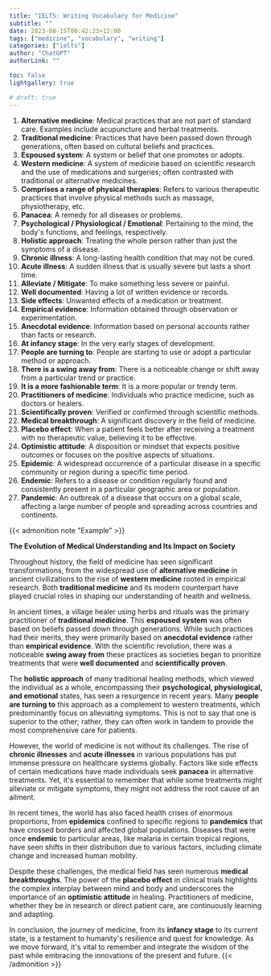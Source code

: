 ```yaml
---
title: "IELTS: Writing Vocabulary for Medicine"
subtitle: ""
date: 2023-08-15T00:42:23+12:00
tags: ["medicine", "vocabulary", "writing"]
categories: ["ielts"]
author: "ChatGPT"
authorLink: ""

toc: false
lightgallery: true

# draft: true
---
```


1. **Alternative medicine**: Medical practices that are not part of standard care. Examples include acupuncture and herbal treatments.
2. **Traditional medicine**: Practices that have been passed down through generations, often based on cultural beliefs and practices.
3. **Espoused system**: A system or belief that one promotes or adopts.
4. **Western medicine**: A system of medicine based on scientific research and the use of medications and surgeries; often contrasted with traditional or alternative medicines.
5. **Comprises a range of physical therapies**: Refers to various therapeutic practices that involve physical methods such as massage, physiotherapy, etc.
6. **Panacea**: A remedy for all diseases or problems.
7. **Psychological / Physiological / Emotional**: Pertaining to the mind, the body's functions, and feelings, respectively.
8. **Holistic approach**: Treating the whole person rather than just the symptoms of a disease.
9. **Chronic illness**: A long-lasting health condition that may not be cured.
10. **Acute illness**: A sudden illness that is usually severe but lasts a short time.
11. **Alleviate / Mitigate**: To make something less severe or painful.
12. **Well documented**: Having a lot of written evidence or records.
13. **Side effects**: Unwanted effects of a medication or treatment.
14. **Empirical evidence**: Information obtained through observation or experimentation.
15. **Anecdotal evidence**: Information based on personal accounts rather than facts or research.
16. **At infancy stage**: In the very early stages of development.
17. **People are turning to**: People are starting to use or adopt a particular method or approach.
18. **There is a swing away from**: There is a noticeable change or shift away from a particular trend or practice.
19. **It is a more fashionable term**: It is a more popular or trendy term.
20. **Practitioners of medicine**: Individuals who practice medicine, such as doctors or healers.
21. **Scientifically proven**: Verified or confirmed through scientific methods.
22. **Medical breakthrough**: A significant discovery in the field of medicine.
23. **Placebo effect**: When a patient feels better after receiving a treatment with no therapeutic value, believing it to be effective.
24. **Optimistic attitude**: A disposition or mindset that expects positive outcomes or focuses on the positive aspects of situations.
25. **Epidemic**: A widespread occurrence of a particular disease in a specific community or region during a specific time period.
26. **Endemic**: Refers to a disease or condition regularly found and consistently present in a particular geographic area or population.
27. **Pandemic**: An outbreak of a disease that occurs on a global scale, affecting a large number of people and spreading across countries and continents.

{{< admonition note "Example" >}}

**The Evolution of Medical Understanding and Its Impact on Society**

Throughout history, the field of medicine has seen significant transformations, from the widespread use of **alternative medicine** in ancient civilizations to the rise of **western medicine** rooted in empirical research. Both **traditional medicine** and its modern counterpart have played crucial roles in shaping our understanding of health and wellness.

In ancient times, a village healer using herbs and rituals was the primary practitioner of **traditional medicine**. This **espoused system** was often based on beliefs passed down through generations. While such practices had their merits, they were primarily based on **anecdotal evidence** rather than **empirical evidence**. With the scientific revolution, there was a noticeable **swing away from** these practices as societies began to prioritize treatments that were **well documented** and **scientifically proven**.

The **holistic approach** of many traditional healing methods, which viewed the individual as a whole, encompassing their **psychological, physiological, and emotional** states, has seen a resurgence in recent years. Many **people are turning to** this approach as a complement to western treatments, which predominantly focus on alleviating symptoms. This is not to say that one is superior to the other; rather, they can often work in tandem to provide the most comprehensive care for patients.

However, the world of medicine is not without its challenges. The rise of **chronic illnesses** and **acute illnesses** in various populations has put immense pressure on healthcare systems globally. Factors like side effects of certain medications have made individuals seek **panacea** in alternative treatments. Yet, it's essential to remember that while some treatments might alleviate or mitigate symptoms, they might not address the root cause of an ailment.

In recent times, the world has also faced health crises of enormous proportions, from **epidemics** confined to specific regions to **pandemics** that have crossed borders and affected global populations. Diseases that were once **endemic** to particular areas, like malaria in certain tropical regions, have seen shifts in their distribution due to various factors, including climate change and increased human mobility.

Despite these challenges, the medical field has seen numerous **medical breakthroughs**. The power of the **placebo effect** in clinical trials highlights the complex interplay between mind and body and underscores the importance of an **optimistic attitude** in healing. Practitioners of medicine, whether they be in research or direct patient care, are continuously learning and adapting.

In conclusion, the journey of medicine, from its **infancy stage** to its current state, is a testament to humanity's resilience and quest for knowledge. As we move forward, it's vital to remember and integrate the wisdom of the past while embracing the innovations of the present and future.
{{< /admonition >}}
